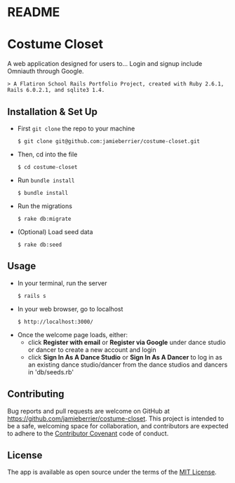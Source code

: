 README
======

# Costume Closet

A web application designed for users to... Login and signup include Omniauth through Google.

    > A Flatiron School Rails Portfolio Project, created with Ruby 2.6.1, Rails 6.0.2.1, and sqlite3 1.4.

## Installation & Set Up

* First `git clone` the repo to your machine
    ```
    $ git clone git@github.com:jamieberrier/costume-closet.git
    ```
* Then, cd into the file
    ```
    $ cd costume-closet
    ```
* Run `bundle install`
    ```
    $ bundle install
    ```
* Run the migrations
    ```
    $ rake db:migrate
    ```
* (Optional) Load seed data
    ```
    $ rake db:seed
    ```

## Usage

* In your terminal, run the server
    ```
    $ rails s
    ```
* In your web browser, go to localhost
    ```
    $ http://localhost:3000/
    ```
* Once the welcome page loads, either:
    * click **Register with email** or **Register via Google** under dance studio or dancer to create a new account and login
    * click **Sign In As A Dance Studio** or **Sign In As A Dancer** to log in as an existing dance studio/dancer from the dance studios and dancers in 'db/seeds.rb'

## Contributing

Bug reports and pull requests are welcome on GitHub at https://github.com/jamieberrier/costume-closet. This project is intended to be a safe, welcoming space for collaboration, and contributors are expected to adhere to the [Contributor Covenant](http://contributor-covenant.org) code of conduct.

## License

The app is available as open source under the terms of the [MIT License](https://opensource.org/licenses/MIT).
